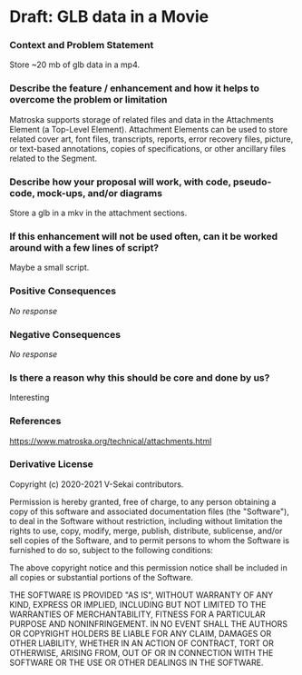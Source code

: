 # Draft: GLB data in a Movie

### Context and Problem Statement

Store ~20 mb of glb data in a mp4.

### Describe the feature / enhancement and how it helps to overcome the problem or limitation

Matroska supports storage of related files and data in the Attachments Element (a Top-Level Element). Attachment Elements can be used to store related cover art, font files, transcripts, reports, error recovery files, picture, or text-based annotations, copies of specifications, or other ancillary files related to the Segment.

### Describe how your proposal will work, with code, pseudo-code, mock-ups, and/or diagrams

Store a glb in a mkv in the attachment sections.

### If this enhancement will not be used often, can it be worked around with a few lines of script?

Maybe a small script.

### Positive Consequences

_No response_

### Negative Consequences

_No response_

### Is there a reason why this should be core and done by us?

Interesting

### References

<https://www.matroska.org/technical/attachments.html>

### Derivative License

Copyright (c) 2020-2021 V-Sekai contributors.

Permission is hereby granted, free of charge, to any person obtaining a copy
of this software and associated documentation files (the "Software"), to deal
in the Software without restriction, including without limitation the rights
to use, copy, modify, merge, publish, distribute, sublicense, and/or sell
copies of the Software, and to permit persons to whom the Software is
furnished to do so, subject to the following conditions:

The above copyright notice and this permission notice shall be included in all
copies or substantial portions of the Software.

THE SOFTWARE IS PROVIDED "AS IS", WITHOUT WARRANTY OF ANY KIND, EXPRESS OR
IMPLIED, INCLUDING BUT NOT LIMITED TO THE WARRANTIES OF MERCHANTABILITY,
FITNESS FOR A PARTICULAR PURPOSE AND NONINFRINGEMENT. IN NO EVENT SHALL THE
AUTHORS OR COPYRIGHT HOLDERS BE LIABLE FOR ANY CLAIM, DAMAGES OR OTHER
LIABILITY, WHETHER IN AN ACTION OF CONTRACT, TORT OR OTHERWISE, ARISING FROM,
OUT OF OR IN CONNECTION WITH THE SOFTWARE OR THE USE OR OTHER DEALINGS IN THE
SOFTWARE.
